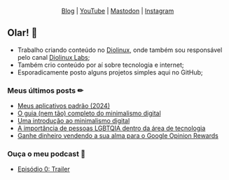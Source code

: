 <p align="center">
  <a href="https://craveiro.com.br">Blog</a> | 
  <a href="https://youtube.com/raulcraveiro">YouTube</a> | 
  <a href="https://mastodon.online/@raulcraveiro">Mastodon</a> | 
  <a href="https://instagram.com/raulcraveiro">Instagram</a>
</p>

## Olar! 👋

- Trabalho criando conteúdo no [Diolinux](https://diolinux.com.br), onde também sou responsável pelo canal [Diolinux Labs](https://youtube.com/@diolinuxlabs);
- Também crio conteúdo por aí sobre tecnologia e internet;
- Esporadicamente posto alguns projetos simples aqui no GitHub;

### Meus últimos posts ✏

<!-- BLOG:START -->
- [Meus aplicativos padrão &lpar;2024&rpar;](https://craveiro.com.br/aplicativos-padrao-2024/)
- [O guia &lpar;nem tão&rpar; completo do minimalismo digital](https://craveiro.com.br/guia-minimalismo-digital/)
- [Uma introdução ao minimalismo digital](https://craveiro.com.br/introducao-minimalismo-digital/)
- [A importância de pessoas LGBTQIA dentro da área de tecnologia](https://craveiro.com.br/lgbtqia-tecnologia/)
- [Ganhe dinheiro vendendo a sua alma para o Google Opinion Rewards](https://craveiro.com.br/google-opinion-rewards/)
<!-- BLOG:END -->

### Ouça o meu podcast 🎤

<!-- PODCAST:START -->
- [Episódio 0: Trailer](https://craveiro.com.br/podcast/trailer/)
<!-- PODCAST:END -->
